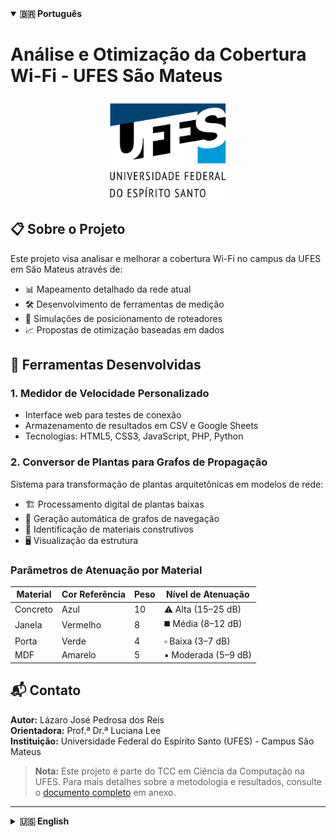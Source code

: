 <details open>
  <summary><strong>🇧🇷 Português</strong></summary>
<h1>Análise e Otimização da Cobertura Wi-Fi - UFES São Mateus</h1>

<div align="center">
  <img src="Imagens/Outros/UFES.png" alt="UFES Logo" width="200" />
</div>

## 📋 Sobre o Projeto

Este projeto visa analisar e melhorar a cobertura Wi-Fi no campus da UFES em São Mateus através de:
- 📊 Mapeamento detalhado da rede atual
- 🛠️ Desenvolvimento de ferramentas de medição
- 📶 Simulações de posicionamento de roteadores
- 📈 Propostas de otimização baseadas em dados

## 🧰 Ferramentas Desenvolvidas

### 1. Medidor de Velocidade Personalizado
- Interface web para testes de conexão
- Armazenamento de resultados em CSV e Google Sheets
- Tecnologias: HTML5, CSS3, JavaScript, PHP, Python

### 2. Conversor de Plantas para Grafos de Propagação
Sistema para transformação de plantas arquitetônicas em modelos de rede:

- 🏗️ Processamento digital de plantas baixas  
- 📡 Geração automática de grafos de navegação  
- 🧱 Identificação de materiais construtivos  
- 🖥️ Visualização da estrutura  

### Parâmetros de Atenuação por Material

| Material  | Cor Referência | Peso | Nível de Atenuação |
|-----------|----------------|------|---------------------|
| Concreto  | Azul           | 10   | ⚠️ Alta (15–25 dB)  |
| Janela    | Vermelho       | 8    | ◼️ Média (8–12 dB)  |
| Porta     | Verde          | 4    | ▫️ Baixa (3–7 dB)   |
| MDF       | Amarelo        | 5    | ▪️ Moderada (5–9 dB)|

## 📬 Contato

**Autor:** Lázaro José Pedrosa dos Reis  
**Orientadora:** Prof.ª Dr.ª Luciana Lee  
**Instituição:** Universidade Federal do Espírito Santo (UFES) - Campus São Mateus  

> **Nota:** Este projeto é parte do TCC em Ciência da Computação na UFES. Para mais detalhes sobre a metodologia e resultados, consulte o [documento completo](Tcc.pdf) em anexo.

</details>

---

<details>
  <summary><strong>🇺🇸 English</strong></summary>
<h1>Wi-Fi Coverage Analysis and Optimization - UFES São Mateus</h1>

<div align="center">
  <img src="Imagens/Outros/UFES.png" alt="UFES Logo" width="200" />
</div>

## 📋 About the Project

This project aims to analyze and improve Wi-Fi coverage at UFES São Mateus campus by:
- 📊 Detailed mapping of the current network
- 🛠️ Development of measurement tools
- 📶 Router placement simulations
- 📈 Data-driven optimization proposals

## 🧰 Developed Tools

### 1. Custom Speed Test Tool
- Web interface for connection testing
- Result storage in CSV and Google Sheets
- Technologies: HTML5, CSS3, JavaScript, PHP, Python

### 2. Floor Plan to Propagation Graph Converter
System to convert architectural floor plans into network models:

- 🏗️ Digital processing of blueprints  
- 📡 Automatic generation of navigation graphs  
- 🧱 Identification of construction materials  
- 🖥️ Structural visualization  

### Material Attenuation Parameters

| Material  | Reference Color | Weight | Attenuation Level     |
|-----------|------------------|--------|------------------------|
| Concrete  | Blue             | 10     | ⚠️ High (15–25 dB)     |
| Window    | Red              | 8      | ◼️ Medium (8–12 dB)    |
| Door      | Green            | 4      | ▫️ Low (3–7 dB)        |
| MDF       | Yellow           | 5      | ▪️ Moderate (5–9 dB)   |

## 📬 Contact

**Author:** Lázaro José Pedrosa dos Reis  
**Advisor:** Prof. Dr. Luciana Lee  
**Institution:** Federal University of Espírito Santo (UFES) – São Mateus Campus  

> **Note:** This project is part of a Computer Science undergraduate thesis at UFES. For more details on the methodology and results, refer to the attached [full document](Tcc.pdf).

</details>

